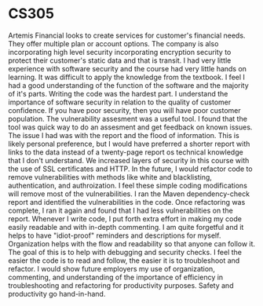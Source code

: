 # CS305
Artemis Financial looks to create services for customer's financial needs. They offer multiple plan or account options. The company is also incorporating high level security incorporating encryption security to protect their customer's static data and that is transit. I had very little experience with software security and the course had very little hands on learning. It was difficult to apply the knowledge from the textbook. I feel I had a good understanding of the function of the software and the majority of it's parts. Writing the code was the hardest part. I understand the importance of software security in relation to the quality of customer confidence. If you have poor security, then you will have poor customer population. The vulnerability assesment was a useful tool. I found that the tool was quick way to do an assesment and get feedback on known issues. The issue I had was with the report and the flood of information. This is likely personal preference, but I would have preferred a shorter report with links to the data instead of a twenty-page report os technical knowledge that I don't understand. We increased layers of security in this course with the use of SSL certificates and HTTP. In the future, I would refactor code to remove vulnerabilities with methods like white and blacklisting, authentication, and authroization. I feel these simple coding modifications will remove most of the vulnerabilities. 
  I ran the Maven dependency-check report and identified the vulnerabilities in the code. Once refactoring was complete, I ran it again and found that I had less vulnerabilities on the report. Whenever I write code, I put forth extra effort in making my code easily readable and with in-depth commenting. I am quite forgetful and it helps to have "idiot-proof" reminders and descriptions for myself. Organization helps with the flow and readability so that anyone can follow it. The goal of this is to help with debugging and security checks. I feel the easier the code is to read and follow, the easier it is to troubleshoot and refactor. I would show future employers my use of organization, commenting, and understanding of the importance of efficiency in troubleshooting and refactoring for productivity purposes. Safety and productivity go hand-in-hand. 
